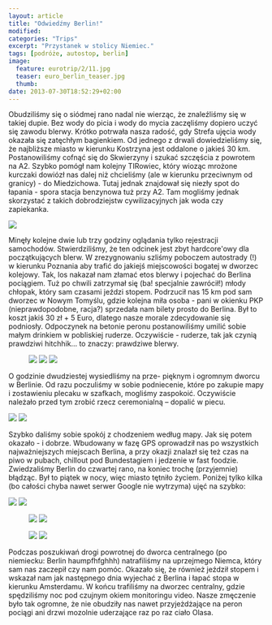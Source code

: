 ```yaml
---
layout: article
title: "Odwiedźmy Berlin!"
modified:
categories: "Trips"
excerpt: "Przystanek w stolicy Niemiec."
tags: [podróże, autostop, berlin]
image:
  feature: eurotrip/2/11.jpg
  teaser: euro_berlin_teaser.jpg
  thumb:
date: 2013-07-30T18:52:29+02:00
---
```

Obudziliśmy się o siódmej rano nadal nie wierząc, że znaleźliśmy się w takiej dupie. Bez wody do picia i wody do mycia zaczęliśmy dopiero uczyć się zawodu blerwy. Krótko potrwała nasza radość, gdy Strefa ujęcia wody okazała się zatęchłym bagienkiem. Od jednego z drwali dowiedzieliśmy się, że najbliższe miasto w kierunku Kostrzyna jest oddalone o jakieś 30 km. Postanowiliśmy cofnąć się do Skwierzyny i szukać szczęścia z powrotem na A2. Szybko pomógł nam kolejny TIRowiec, który wioząc mrożone kurczaki dowiózł nas dalej niż chcieliśmy (ale w kierunku przeciwnym od granicy) - do Miedzichowa. Tutaj jednak znajdował się niezły spot do łapania - spora stacja benzynowa tuż przy A2. Tam mogliśmy jednak skorzystać z takich dobrodziejstw cywilizacyjnych jak woda czy zapiekanka.

<img src="http://nikodamn.github.io/images/eurotrip/2/1.jpg">

Minęły kolejne dwie lub trzy godziny oglądania tylko rejestracji samochodów. Stwierdziliśmy, że ten odcinek jest zbyt hardcore'owy dla początkujących blerw. W zrezygnowaniu szliśmy poboczem autostrady (!) w kierunku Poznania aby trafić do jakiejś miejscowości bogatej w dworzec kolejowy. Tak, los nakazał nam złamać etos blerwy i pojechać do Berlina pociągiem. Tuż po chwili zatrzymał się (ba! specjalnie zawrócił!) młody chłopak, który sam czasami jeździ stopem. Podrzucił nas 15 km pod sam dworzec w Nowym Tomyślu, gdzie kolejna miła osoba - pani w okienku PKP (nieprawdopodobne, racja?) sprzedała nam bilety prosto do Berlina. Był to koszt jakiś 30 zł + 5 Euro, dlatego nasze morale zdecydowanie się podniosły. Odpoczynek na betonie peronu postanowiliśmy umilić sobie małym drinkiem w pobliskiej ruderze. Oczywiście - ruderze, tak jak czynią prawdziwi hitchhik... to znaczy: prawdziwe blerwy.

<figure class="third">
<img src="http://nikodamn.github.io/images/eurotrip/2/2.jpg">
<img src="http://nikodamn.github.io/images/eurotrip/2/3.jpg">
<img src="http://nikodamn.github.io/images/eurotrip/2/4.jpg">
</figure>

O godzinie dwudziestej wysiedliśmy na prze- pięknym i ogromnym dworcu w Berlinie. Od razu poczuliśmy w sobie podniecenie, które po zakupie mapy i zostawieniu plecaku w szafkach, mogliśmy zaspokoić. Oczywiście należało przed tym zrobić rzecz ceremonialną – dopalić w piecu.

<img src="http://nikodamn.github.io/images/eurotrip/2/5.jpg">

<img src="http://nikodamn.github.io/images/eurotrip/2/6.jpg">

Szybko daliśmy sobie spokój z chodzeniem według mapy. Jak się potem okazało - i dobrze. Wbudowany w fazę GPS oprowadził nas po wszystkich najważniejszych miejscach Berlina, a przy okazji znalazł się też czas na piwo w pubach, chillout pod Bundestagiem i jedzenie w fast foodzie. Zwiedzaliśmy Berlin do czwartej rano, na koniec trochę (przyjemnie) błądząc. Był to piątek w nocy, więc miasto tętniło życiem. Poniżej tylko kilka (bo całości chyba nawet serwer Google nie wytrzyma) ujęć na szybko:

<img src="http://nikodamn.github.io/images/eurotrip/2/7.jpg">

<img src="http://nikodamn.github.io/images/eurotrip/2/8.jpg">

<figure class="half">
<img src="http://nikodamn.github.io/images/eurotrip/2/9.jpg">
<img src="http://nikodamn.github.io/images/eurotrip/2/10.jpg">
</figure>

<figure class="half">
<img src="http://nikodamn.github.io/images/eurotrip/2/11.jpg">
<img src="http://nikodamn.github.io/images/eurotrip/2/12.jpg">
</figure>

Podczas poszukiwań drogi powrotnej do dworca centralnego (po niemiecku: Berlin haumpfhfghhh) natrafiliśmy na uprzejmego Niemca, który sam nas zaczepił czy nam pomóc. Okazało się, że również jeździł stopem i wskazał nam jak następnego dnia wyjechać z Berlina i łapać stopa w kierunku Amsterdamu. W końcu trafiliśmy na dworzec centralny, gdzie spędziliśmy noc pod czujnym okiem monitoringu video. Nasze zmęczenie było tak ogromne, że nie obudziły nas nawet przyjeżdżające na peron pociągi ani drzwi mozolnie uderzające raz po raz ciało Olasa.
